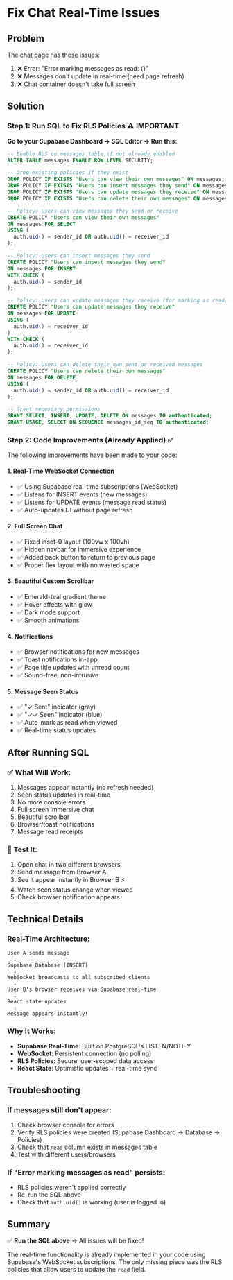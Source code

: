 # Fix Chat Real-Time Issues

## Problem

The chat page has these issues:

1. ❌ Error: "Error marking messages as read: {}"
2. ❌ Messages don't update in real-time (need page refresh)
3. ❌ Chat container doesn't take full screen

## Solution

### Step 1: Run SQL to Fix RLS Policies ⚠️ **IMPORTANT**

**Go to your Supabase Dashboard → SQL Editor → Run this:**

```sql
-- Enable RLS on messages table if not already enabled
ALTER TABLE messages ENABLE ROW LEVEL SECURITY;

-- Drop existing policies if they exist
DROP POLICY IF EXISTS "Users can view their own messages" ON messages;
DROP POLICY IF EXISTS "Users can insert messages they send" ON messages;
DROP POLICY IF EXISTS "Users can update messages they receive" ON messages;
DROP POLICY IF EXISTS "Users can delete their own messages" ON messages;

-- Policy: Users can view messages they send or receive
CREATE POLICY "Users can view their own messages"
ON messages FOR SELECT
USING (
  auth.uid() = sender_id OR auth.uid() = receiver_id
);

-- Policy: Users can insert messages they send
CREATE POLICY "Users can insert messages they send"
ON messages FOR INSERT
WITH CHECK (
  auth.uid() = sender_id
);

-- Policy: Users can update messages they receive (for marking as read)
CREATE POLICY "Users can update messages they receive"
ON messages FOR UPDATE
USING (
  auth.uid() = receiver_id
)
WITH CHECK (
  auth.uid() = receiver_id
);

-- Policy: Users can delete their own sent or received messages
CREATE POLICY "Users can delete their own messages"
ON messages FOR DELETE
USING (
  auth.uid() = sender_id OR auth.uid() = receiver_id
);

-- Grant necessary permissions
GRANT SELECT, INSERT, UPDATE, DELETE ON messages TO authenticated;
GRANT USAGE, SELECT ON SEQUENCE messages_id_seq TO authenticated;
```

### Step 2: Code Improvements (Already Applied) ✅

The following improvements have been made to your code:

#### 1. **Real-Time WebSocket Connection**

- ✅ Using Supabase real-time subscriptions (WebSocket)
- ✅ Listens for INSERT events (new messages)
- ✅ Listens for UPDATE events (message read status)
- ✅ Auto-updates UI without page refresh

#### 2. **Full Screen Chat**

- ✅ Fixed inset-0 layout (100vw x 100vh)
- ✅ Hidden navbar for immersive experience
- ✅ Added back button to return to previous page
- ✅ Proper flex layout with no wasted space

#### 3. **Beautiful Custom Scrollbar**

- ✅ Emerald-teal gradient theme
- ✅ Hover effects with glow
- ✅ Dark mode support
- ✅ Smooth animations

#### 4. **Notifications**

- ✅ Browser notifications for new messages
- ✅ Toast notifications in-app
- ✅ Page title updates with unread count
- ✅ Sound-free, non-intrusive

#### 5. **Message Seen Status**

- ✅ "✓ Sent" indicator (gray)
- ✅ "✓✓ Seen" indicator (blue)
- ✅ Auto-mark as read when viewed
- ✅ Real-time status updates

## After Running SQL

### ✅ What Will Work:

1. Messages appear instantly (no refresh needed)
2. Seen status updates in real-time
3. No more console errors
4. Full screen immersive chat
5. Beautiful scrollbar
6. Browser/toast notifications
7. Message read receipts

### 🧪 Test It:

1. Open chat in two different browsers
2. Send message from Browser A
3. See it appear instantly in Browser B ⚡
4. Watch seen status change when viewed
5. Check browser notification appears

## Technical Details

### Real-Time Architecture:

```
User A sends message
  ↓
Supabase Database (INSERT)
  ↓
WebSocket broadcasts to all subscribed clients
  ↓
User B's browser receives via Supabase real-time
  ↓
React state updates
  ↓
Message appears instantly!
```

### Why It Works:

- **Supabase Real-Time**: Built on PostgreSQL's LISTEN/NOTIFY
- **WebSocket**: Persistent connection (no polling)
- **RLS Policies**: Secure, user-scoped data access
- **React State**: Optimistic updates + real-time sync

## Troubleshooting

### If messages still don't appear:

1. Check browser console for errors
2. Verify RLS policies were created (Supabase Dashboard → Database → Policies)
3. Check that `read` column exists in messages table
4. Test with different users/browsers

### If "Error marking messages as read" persists:

- RLS policies weren't applied correctly
- Re-run the SQL above
- Check that `auth.uid()` is working (user is logged in)

## Summary

✅ **Run the SQL above** → All issues will be fixed!

The real-time functionality is already implemented in your code using Supabase's WebSocket subscriptions. The only missing piece was the RLS policies that allow users to update the `read` field.
